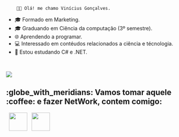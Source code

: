         👨‍💼 Olá! me chamo Vinícius Gonçalves.

- 🎓 Formado em Marketing.
- 🎓 Graduando em Ciência da computação (3º semestre).
- 🌐 Aprendendo a programar.
- 💻 Interessado em contéudos relacionados a ciência e técnologia.
- 🔭   Estou estudando C# e .NET.

</br>

<a align="center" href="https://github-readme-stats.anuraghazra1.vercel.app/api/top-langs/?username=julia-finassi"><img align="center" src="https://github-readme-stats.anuraghazra1.vercel.app/api/top-langs/?username=viniciusegoncalves&layout=compact&theme=buefy" />
</a>

<h2> :globe_with_meridians: Vamos tomar aquele :coffee: e fazer NetWork, contem comigo: </h2>

<p align="center">
 
&nbsp; <a align="center" href="https://www.linkedin.com/in/vinícius-ernande/" target="_blank" rel="noopener noreferrer"><img align="center" src="https://img.icons8.com/plasticine/100/000000/linkedin.png" width="50" /></a>
&nbsp; <a align="center" href="mailto:viniciusegoncalves25@gmail.com" target="_blank" rel="noopener noreferrer"><img align="center" src="https://img.icons8.com/plasticine/100/000000/gmail.png"  width="50" /></a>
</p>
